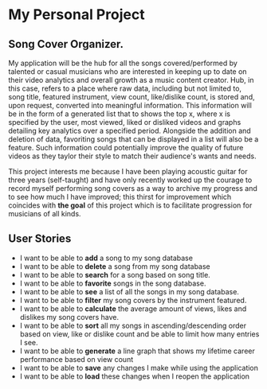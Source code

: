 # My Personal Project


## Song Cover Organizer.

My application will be the hub for all the songs covered/performed by talented or casual musicians who are interested in keeping up to date 
on their video analytics and overall growth as a music content creator. Hub, in this case, refers to a place where raw data,
including but not limited to, song title, featured instrument, view count, like/dislike count, is stored and, upon request, converted into meaningful information. 
This information will be in the form of a generated list that to shows the top x, where x is specified by the user, most viewed, liked or disliked videos and 
graphs detailing key analytics over a specified period. Alongside the addition and deletion of data, favoriting songs that can be displayed in a list will also be a feature.
Such information could potentially improve the quality of future videos as they taylor their style to match their audience's wants and needs.

This project interests me because I have been playing acoustic guitar for three years (self-taught) and 
have only recently worked up the courage to record myself performing song covers as a way to archive my progress and to 
see how much I have improved; this thirst for improvement which coincides with **the goal** of this project which is to facilitate progression
for musicians of all kinds.

## User Stories

- I want to be able to **add** a song to my song database
- I want to be able to **delete** a song from my song database
- I want to be able to **search** for a song based on song title.
- I want to be able to **favorite** songs in the song database.
- I want to be able to **see** a list of all the songs in my song database.
- I want to be able to **filter** my song covers by the instrument featured.
- I want to be able to **calculate** the average amount of views, likes and dislikes my song covers have.
- I want to be able to **sort** all my songs in ascending/descending order based on view, like or dislike count and be able to limit how many entries I see. 
- I want to be able to **generate** a line graph that shows my lifetime career performance based on view count 
- I want to be able to **save** any changes I make while using the application
- I want to be able to **load** these changes when I reopen the application






  